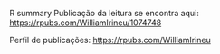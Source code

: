 R
summary
Publicação da leitura se encontra aqui:
https://rpubs.com/WilliamIrineu/1074748

Perfil de publicações:
https://rpubs.com/WilliamIrineu
